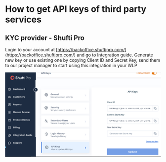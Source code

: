 # How to get API keys of third party services

## KYC provider - Shufti Pro

Login to your account at [https://backoffice.shuftipro.com/](https://backoffice.shuftipro.com/) and go to Integration guide. Generate new key or use existing one by copying Client ID and Secret Key, send them to our project manager to start using this integration in your WLP&#x20;

![Shufti Pro portal](<../../.gitbook/assets/Shufti APi keys.png>)

